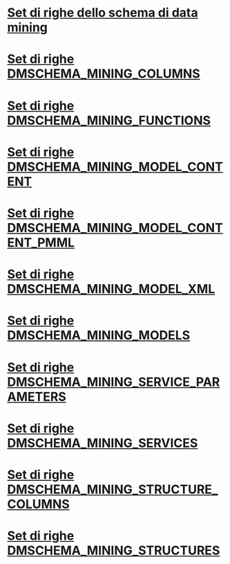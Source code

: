 # [Set di righe dello schema di data mining](data-mining-schema-rowsets.md)
# [Set di righe DMSCHEMA_MINING_COLUMNS](dmschema-mining-columns-rowset.md)
# [Set di righe DMSCHEMA_MINING_FUNCTIONS](dmschema-mining-functions-rowset.md)
# [Set di righe DMSCHEMA_MINING_MODEL_CONTENT](dmschema-mining-model-content-rowset.md)
# [Set di righe DMSCHEMA_MINING_MODEL_CONTENT_PMML](dmschema-mining-model-content-pmml-rowset.md)
# [Set di righe DMSCHEMA_MINING_MODEL_XML](dmschema-mining-model-xml-rowset.md)
# [Set di righe DMSCHEMA_MINING_MODELS](dmschema-mining-models-rowset.md)
# [Set di righe DMSCHEMA_MINING_SERVICE_PARAMETERS](dmschema-mining-service-parameters-rowset.md)
# [Set di righe DMSCHEMA_MINING_SERVICES](dmschema-mining-services-rowset.md)
# [Set di righe DMSCHEMA_MINING_STRUCTURE_COLUMNS](dmschema-mining-structure-columns-rowset.md)
# [Set di righe DMSCHEMA_MINING_STRUCTURES](dmschema-mining-structures-rowset.md)
